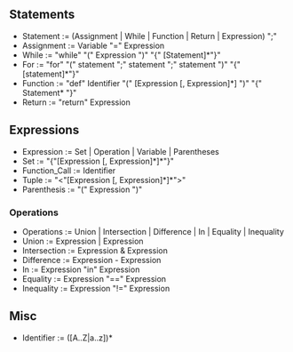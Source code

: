 ## Statements
- Statement := (Assignment | While | Function | Return | Expression) ";"
- Assignment := Variable "=" Expression
- While := "while" "(" Expression ")" "{" [Statement]*"}"
- For := "for" "(" statement ";" statement ";" statement ")" "{" [statement]*"}"
- Function := "def" Identifier "(" [Expression \[, Expression\]\*] ")" "{" Statement* "}"
- Return := "return" Expression

## Expressions
- Expression := Set | Operation | Variable | Parentheses
- Set := "{"[Expression \[, Expression\]\*]*"}"
- Function_Call := Identifier
- Tuple := "<"[Expression \[, Expression\]\*]*">"
- Parenthesis := "(" Expression ")"

### Operations
- Operations := Union | Intersection | Difference | In | Equality | Inequality
- Union := Expression | Expression
- Intersection := Expression & Expression
- Difference := Expression - Expression
- In := Expression "in" Expression
- Equality := Expression "==" Expression
- Inequality := Expression "!=" Expression

## Misc
- Identifier := ([A..Z|a..z])*
